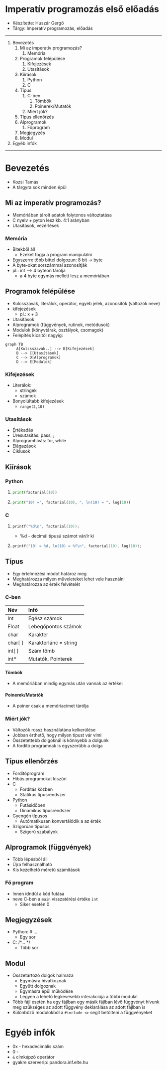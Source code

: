 # Imperatív programozás első előadás
- Készítette: Huszár Gergő
- Tárgy: Imperatív programozás, előadás

---
1. Bevezetés
   1. Mi az imperatív programozás?
      1. Memória
   2. Programok felépülése
      1. Kifejezések
      2. Utasítások
   3. Kiírások
      1. Python
      2. C
   4. Típus
      1. C-ben
         1. Tömbök
         2. Poinerek/Mutatók
      2. Miért jók?
   5. Típus ellenőrzés
   6. Alprogramok
      1. Főprogram
   7. Megjegyzés
   8. Modul
2. Egyéb infók
---
# Bevezetés
- Kozsi Tamás
- A tárgyra sok minden épül
## Mi az imperatív programozás?
- Memóriában tárolt adatok folytonos változtatása
- C nyelv + pyton lesz kb. 4:1 arányban
- Utasítások, vezérlések
### Memória
- Bitekből áll
  - Ezeket fogja a program manipulálni
- Egyszerre több bittel dolgozun: 8 bit -> byte
- A byte-okat sorszámmal azonosítják
- pl.: int --> 4 byteon tárolja
  - a 4 byte egymás mellett lesz a memóriában
## Programok felépülése
- Kulcsszavak, literálok, operátor, egyéb jelek, azonosítók (változók neve)
- kifejezések 
  - pl.: x + 3
- Utasítások
- Alprogramok (függvények, rutinok, metódusok)
- Modulok (könyvtárak, osztályok, csomagok)
- Felépítés kicsitől nagyig:
```mermaid
graph TB
     A[Kulcsszavak..] --> B[Kifejezések]
     B --> C[Utasítások]
     C --> D[Alprogramok]
     D --> E[Modulok]
```
### Kifejezések
- Literálok:
  - stringek
  - számok
- Bonyolúltabb kifejezések
  - `range(2,10)`
### Utasítások
- Értékadás
- Üresutasítás: pass, ;
- Alprogramhívás: for, while
- Elágazások
- Ciklusok
## Kiírások
### Python
1. ```py
   print(factorial(10))
   ```
2. ```py
   print("10! =", factorial(10), ", ln(10) = ", log(10))
   ```
### C 
1. ```c
   printf("%d\n", factorial(10));
   ```
     - %d - decimál típusú számot vár/ír ki
2. ```c
   printf("10! = %d, ln(10) = %f\n", factorial(10), log(10));
   ```
## Típus
- Egy értelmezési módot határoz meg
- Meghatározza milyen műveleteket lehet vele használni
- Meghatározza az érték felvételét
### C-ben
| Név     | Infó                  |
| :------ | :-------------------- |
| Int     | Egész számok          |
| Float   | Lebegőpontos számok   |
| char    | Karakter              |
| char[ ] | Karakterlánc = string |
| int[ ]  | Szám tömb             |
| int*    | Mutatók, Pointerek    |
#### Tömbök
- A memóriában mindig egymás után vannak az értékei
#### Poinerek/Mutatók
- A poiner csak a memóriacímet tárólja
### Miért jók?
- Változók rossz használatána kelkerülése
- Jobban érthető, hogy milyen típust vár vlmi
- Összetettebb dolgoknál is könnyebb a dolgunk
- A fordító programnak is egyszerűbb a dolga
## Típus ellenőrzés
- Fordítóprogram
- Hibás programokat kiszűri
- C
     - Fordítás közben
     - Statikus típusrendszer
- Python
     - Futásidőben
     - Dinamikus típusrendszer
- Gyengén típusos
  - Autómatikusan konvertálódik a az érték
- Szigorúan típusos
  - Szigorú szabályok
## Alprogramok (függvények)
- Több lépésből áll
- Újra felhasználható
- Kis kezelhető méretű számítások
### Fő program
- Innen idndúl a kód futása
- neve C-ben a `main` visszatérési értéke `int`
  - Siker esetén 0
## Megjegyzések
- Python: # ... 
  - Egy sor
- C: /*... */
  - Több sor
## Modul
- Összetartozó dolgok halmaza
  - Egymásra hivatkoznak
  - Együtt dolgoznak
  - Egymásra épűl működése
  - Legyen a lehető legkevesebb interakciója a többi modulal
- Több fájl esetén ha egy fájlban egy másik fájlban lévő függvényt hívunk meg szükséges az adott függvény deklarálása az adott fájlban is
- Különböző modulokból a `#include <>` segít betőlteni a függvényeket

# Egyéb infók
- 0x - hexadecimális szám
- 0 - 
- `&` címképző operátor
- gyakre szerverip: pandora.inf.elte.hu
